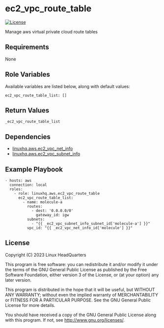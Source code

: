 # ec2\_vpc\_route\_table

[![License](https://img.shields.io/badge/license-GPLv3-lightgreen)](https://www.gnu.org/licenses/gpl-3.0.en.html#license-text)

Manage aws virtual private cloud route tables

## Requirements

None

## Role Variables

Available variables are listed below, along with default values:

    ec2_vpc_route_table_list: []

## Return Values

    _ec2_vpc_route_table_list

## Dependencies

* [linuxhq.aws.ec2\_vpc\_net\_info](https://github.com/linuxhq/ansible-collection-aws/tree/main/roles/ec2_vpc_net_info)
* [linuxhq.aws.ec2\_vpc\_subnet\_info](https://github.com/linuxhq/ansible-collection-aws/tree/main/roles/ec2_vpc_subnet_info)

## Example Playbook

    - hosts: aws
      connection: local
      roles:
        - role: linuxhq.aws.ec2_vpc_route_table
          ec2_vpc_route_table_list:
            - name: molecule-a
              routes:
                - dest: '0.0.0.0/0'
                  gateway_id: igw
              subnets:
                - "{{ _ec2_vpc_subnet_info_subnet_id['molecule-a'] }}"
              vpc_id: "{{ _ec2_vpc_net_info_id['molecule'] }}"

## License

Copyright (C) 2023 Linux HeadQuarters

This program is free software: you can redistribute it and/or modify
it under the terms of the GNU General Public License as published by
the Free Software Foundation, either version 3 of the License, or
(at your option) any later version.

This program is distributed in the hope that it will be useful,
but WITHOUT ANY WARRANTY; without even the implied warranty of
MERCHANTABILITY or FITNESS FOR A PARTICULAR PURPOSE. See the
GNU General Public License for more details.

You should have received a copy of the GNU General Public License
along with this program. If not, see <http://www.gnu.org/licenses/>.
